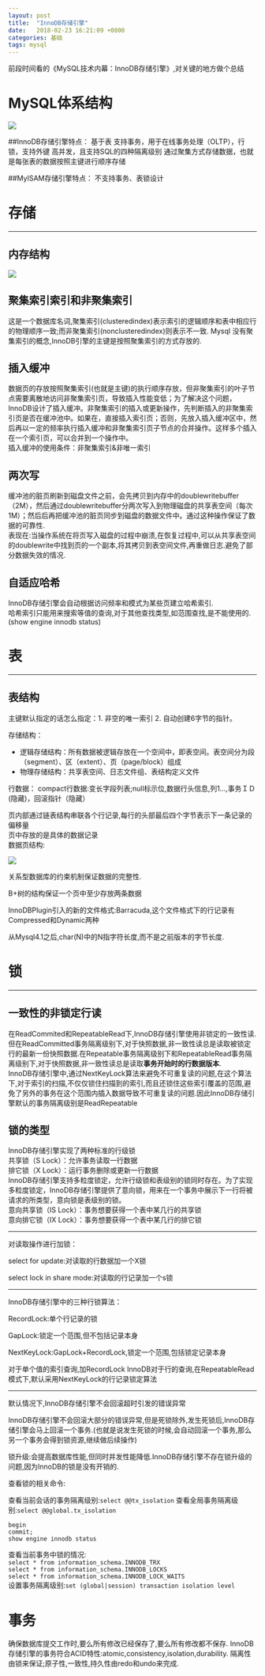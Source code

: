 ```yaml
---
layout: post
title:  "InnoDB存储引擎"
date:   2018-02-23 16:21:09 +0800
categories: 基础
tags: mysql
---
```


前段时间看的《MySQL技术内幕：InnoDB存储引擎》,对关键的地方做个总结
# MySQL体系结构

![](/_pic/201712/mysql_struct.jpeg)

##InnoDB存储引擎特点：
基于表
支持事务，用于在线事务处理（OLTP），行锁，支持外键
高并发，且支持SQL的四种隔离级别
通过聚集方式存储数据，也就是每张表的数据按照主键进行顺序存储

##MyISAM存储引擎特点：
不支持事务、表锁设计

# 存储

****
## 内存结构

![](/_pic/201802/InnoDB-store.png)

## 聚集索引索引和非聚集索引
这是一个数据库名词,聚集索引(clusteredindex)表示索引的逻辑顺序和表中相应行的物理顺序一致;而非聚集索引(nonclusteredindex)则表示不一致.
Mysql 没有聚集索引的概念,InnoDB引擎的主键是按照聚集索引的方式存放的.
## 插入缓冲
数据页的存放按照聚集索引(也就是主键)的执行顺序存放，但非聚集索引的叶子节点需要离散地访问非聚集索引页，导致插入性能变低；为了解决这个问题，InnoDB设计了插入缓冲。非聚集索引的插入或更新操作，先判断插入的非聚集索引页是否在缓冲池中。如果在，直接插入索引页；否则，先放入插入缓冲区中，然后再以一定的频率执行插入缓冲和非聚集索引页子节点的合并操作。这样多个插入在一个索引页，可以合并到一个操作中。    
插入缓冲的使用条件：非聚集索引&非唯一索引
## 两次写
缓冲池的脏页刷新到磁盘文件之前，会先拷贝到内存中的doublewritebuffer（2M），然后通过doublewritebuffer分两次写入到物理磁盘的共享表空间（每次1M）；然后后再把缓冲池的脏页同步到磁盘的数据文件中。通过这种操作保证了数据的可靠性.    
表现在:当操作系统在将页写入磁盘的过程中崩溃,在恢复过程中,可以从共享表空间的doublewrite中找到页的一个副本,将其拷贝到表空间文件,再重做日志.避免了部分数据失效的情况.

## 自适应哈希
InnoDB存储引擎会自动根据访问频率和模式为某些页建立哈希索引.     
哈希索引只能用来搜索等值的查询,对于其他查找类型,如范围查找,是不能使用的.(show engine innodb status)

# 表
****
## 表结构
主键默认指定的话怎么指定：1. 非空的唯一索引 2. 自动创建6字节的指针。

存储结构：
  
* 逻辑存储结构：所有数据被逻辑存放在一个空间中，即表空间。表空间分为段（segment）、区（extent）、页（page/block）组成
* 物理存储结构：共享表空间、日志文件组、表结构定义文件

行数据：
compact行数据:变长字段列表;null标示位,数据行头信息,列1...,事务ＩＤ(隐藏)，回滚指针（隐藏）  

页内部通过链表结构串联各个行记录,每行的头部最后四个字节表示下一条记录的偏移量    
页中存放的是具体的数据记录    
数据页结构:

![](/_pic/201802/innodb-page.png)

关系型数据库的约束机制保证数据的完整性.

B+树的结构保证一个页中至少存放两条数据

InnoDBPlugin引入的新的文件格式:Barracuda,这个文件格式下的行记录有Compressed和Dynamic两种

从Mysql4.1之后,char(N)中的N指字符长度,而不是之前版本的字节长度.

# 锁

****

## 一致性的非锁定行读
在ReadCommited和RepeatableRead下,InnoDB存储引擎使用非锁定的一致性读.但在ReadCommitted事务隔离级别下,对于快照数据,非一致性读总是读取被锁定行的最新一份快照数据.在Repeatable事务隔离级别下和RepeatableRead事务隔离级别下,对于快照数据,非一致性读总是读取**事务开始时的行数据版本**.    
InnoDB存储引擎中,通过NextKeyLock算法来避免不可重复读的问题,在这个算法下,对于索引的扫描,不仅仅锁住扫描到的索引,而且还锁住这些索引覆盖的范围,避免了另外的事务在这个范围内插入数据导致不可重复读的问题.因此InnoDB存储引擎默认的事务隔离级别是ReadRepeatable    
## 锁的类型
InnoDB存储引擎实现了两种标准的行级锁    
共享锁（S Lock）：允许事务读取一行数据    
排它锁（X Lock）：运行事务删除或更新一行数据    
InnoDB存储引擎支持多粒度锁定，允许行级锁和表级别的锁同时存在。为了实现多粒度锁定，InnoDB存储引擎提供了意向锁，用来在一个事务中展示下一行将被请求的所类型，意向锁是表级别的锁。    
意向共享锁（IS Lock）：事务想要获得一个表中某几行的共享锁    
意向排它锁（IX Lock）：事务想要获得一个表中某几行的排它锁    

****
对读取操作进行加锁：

select for update:对读取的行数据加一个X锁

select lock in share mode:对读取的行记录加一个s锁

****
InnoDB存储引擎中的三种行锁算法：

RecordLock:单个行记录的锁

GapLock:锁定一个范围,但不包括记录本身

NextKeyLock:GapLock+RecordLock,锁定一个范围,包括锁定记录本身

对于单个值的索引查询,加RecordLock
InnoDB对于行的查询,在RepeatableRead模式下,默认采用NextKeyLock的行记录锁定算法
****
默认情况下,InnoDB存储引擎不会回滚超时引发的错误异常    

InnoDB存储引擎不会回滚大部分的错误异常,但是死锁除外,发生死锁后,InnoDB存储引擎会马上回滚一个事务.(也就是说发生死锁的时候,会自动回滚一个事务,那么另一个事务会得到锁资源,继续做后续操作)
    
锁升级:会提高数据库性能,但同时并发性能降低.InnoDB存储引擎不存在锁升级的问题,因为InnoDB的锁是没有开销的.    

查看锁的相关命令:

查看当前会话的事务隔离级别:`select @@tx_isolation`
查看全局事务隔离级别:`select @@global.tx_isolation`

~~~
begin
commit;
show engine innodb status
~~~    
查看当前事务中锁的情况:    
`select * from information_schema.INNODB_TRX`    
`select * from information_schema.INNODB_LOCKS`    
`select * from information_schema.INNODB_LOCK_WAITS`    
设置事务隔离级别:`set (global|session) transaction isolation level`

# 事务
确保数据库提交工作时,要么所有修改已经保存了,要么所有修改都不保存.
InnoDB存储引擎的事务符合ACID特性:atomic,consistency,isolation,durability.
隔离性由锁来保证;原子性,一致性,持久性由redo和undo来完成.
